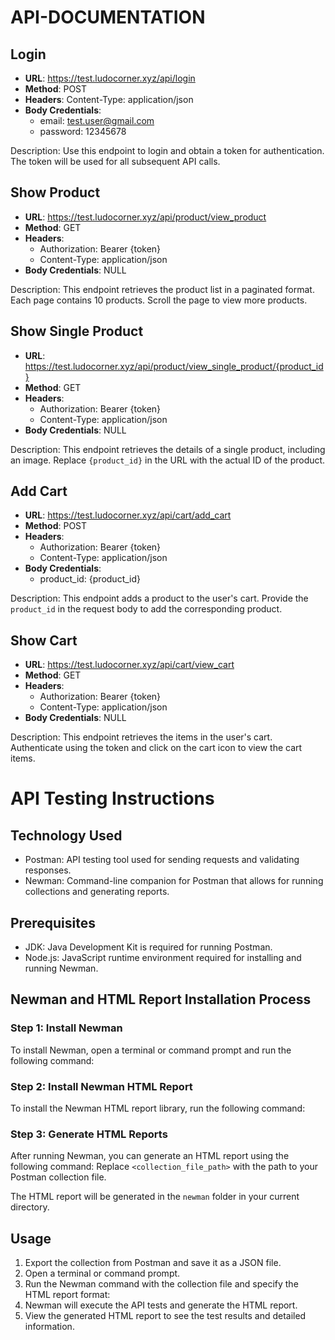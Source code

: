 # API-DOCUMENTATION

## Login
- **URL**: https://test.ludocorner.xyz/api/login
- **Method**: POST
- **Headers**: Content-Type: application/json
- **Body Credentials**: 
  - email: test.user@gmail.com
  - password: 12345678

Description: Use this endpoint to login and obtain a token for authentication. The token will be used for all subsequent API calls.

## Show Product
- **URL**: https://test.ludocorner.xyz/api/product/view_product
- **Method**: GET
- **Headers**: 
  - Authorization: Bearer {token}
  - Content-Type: application/json
- **Body Credentials**: NULL

Description: This endpoint retrieves the product list in a paginated format. Each page contains 10 products. Scroll the page to view more products.

## Show Single Product
- **URL**: https://test.ludocorner.xyz/api/product/view_single_product/{product_id}
- **Method**: GET
- **Headers**: 
  - Authorization: Bearer {token}
  - Content-Type: application/json
- **Body Credentials**: NULL

Description: This endpoint retrieves the details of a single product, including an image. Replace `{product_id}` in the URL with the actual ID of the product.

## Add Cart
- **URL**: https://test.ludocorner.xyz/api/cart/add_cart
- **Method**: POST
- **Headers**: 
  - Authorization: Bearer {token}
  - Content-Type: application/json
- **Body Credentials**: 
  - product_id: {product_id}

Description: This endpoint adds a product to the user's cart. Provide the `product_id` in the request body to add the corresponding product.

## Show Cart
- **URL**: https://test.ludocorner.xyz/api/cart/view_cart
- **Method**: GET
- **Headers**: 
  - Authorization: Bearer {token}
  - Content-Type: application/json
- **Body Credentials**: NULL

Description: This endpoint retrieves the items in the user's cart. Authenticate using the token and click on the cart icon to view the cart items.
# API Testing Instructions

## Technology Used
- Postman: API testing tool used for sending requests and validating responses.
- Newman: Command-line companion for Postman that allows for running collections and generating reports.

## Prerequisites
- JDK: Java Development Kit is required for running Postman.
- Node.js: JavaScript runtime environment required for installing and running Newman.

## Newman and HTML Report Installation Process

### Step 1: Install Newman
To install Newman, open a terminal or command prompt and run the following command:

### Step 2: Install Newman HTML Report
To install the Newman HTML report library, run the following command:

### Step 3: Generate HTML Reports
After running Newman, you can generate an HTML report using the following command:
Replace `<collection_file_path>` with the path to your Postman collection file.

The HTML report will be generated in the `newman` folder in your current directory.

## Usage
1. Export the collection from Postman and save it as a JSON file.
2. Open a terminal or command prompt.
3. Run the Newman command with the collection file and specify the HTML report format:
4. Newman will execute the API tests and generate the HTML report.
5. View the generated HTML report to see the test results and detailed information.



